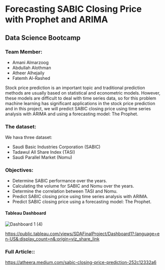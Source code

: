 
# Forecasting SABIC Closing Price with Prophet and ARIMA
## Data Science Bootcamp

### Team Member:
* Amani Almarzoog
* Abdullah Alothman
* Atheer Alhejaily
* Fatemh Al-Rashed

Stock price prediction is an important topic and traditional prediction methods are usually based on statistical and econometric models. However, these models are difficult to deal with time series data, so for this problem machine learning has significant applications in the stock price prediction and in this project, we will predict SABIC closing price using time series analysis with ARIMA and using a forecasting model: The Prophet.

### The dataset:
We hava three dataset:
- Saudi Basic Industries Corporation (SABIC) 
- Tadawul All Share Index (TASI) 
- Saudi Parallel Market (Nomu)

### Objectives:
- Determine SABIC performance over the years.
- Calculating the volume for SABIC and Nomu over the years.
- Determine the correlation between TASI and Nomu.
- Predict SABIC closing price using time series analysis with ARIMA.
- Predict SABIC closing price using a forecasting model: The Prophet.

#### Tableau Dashboard 

![Dashboard 1 (4)](https://user-images.githubusercontent.com/81245467/125212971-53f00c80-e2b9-11eb-9005-9cece45f20bd.png)

   https://public.tableau.com/views/SDAFinalProject/Dashboard1?:language=en-US&:display_count=n&:origin=viz_share_link
  
### Full Article::
https://atheera.medium.com/sabic-closing-price-prediction-252c12332a6


